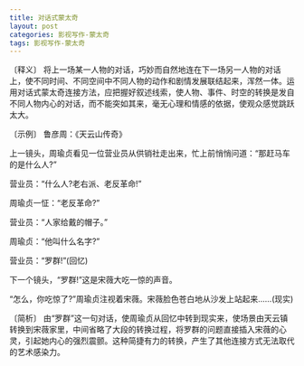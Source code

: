 ```yaml
---
title: 对话式蒙太奇
layout: post
categories: 影视写作-蒙太奇
tags: 影视写作-蒙太奇
---
```


〔释义〕 将上一场某一人物的对话，巧妙而自然地连在下一场另一人物的对话上，使不同时间、不同空间中不同人物的动作和剧情发展联结起来，浑然一体。运用对话式蒙太奇连接方法，应把握好叙述线索，使人物、事件、时空的转换是发自不同人物内心的对话，而不能突如其来，毫无心理和情感的依据，使观众感觉跳跃太大。

〔示例〕 鲁彦周：《天云山传奇》

上一镜头，周瑜贞看见一位营业员从供销社走出来，忙上前悄悄问道：“那赶马车的是什么人?”

营业员：“什么人?老右派、老反革命!”

周瑜贞一怔：“老反革命?”

营业员：“人家给戴的帽子。”

周瑜贞：“他叫什么名字?”

营业员：“罗群!”(回忆)

下一个镜头，“罗群!”这是宋薇大吃一惊的声音。

“怎么，你吃惊了?”周瑜贞注视着宋薇。宋薇脸色苍白地从沙发上站起来……(现实)

〔简析〕 由“罗群”这一句对话，使周瑜贞从回忆中转到现实来，使场景由天云镇转换到宋薇家里，中间省略了大段的转换过程，将罗群的问题直接插入宋薇的心灵，引起她内心的强烈震颤。这种简捷有力的转换，产生了其他连接方式无法取代的艺术感染力。 